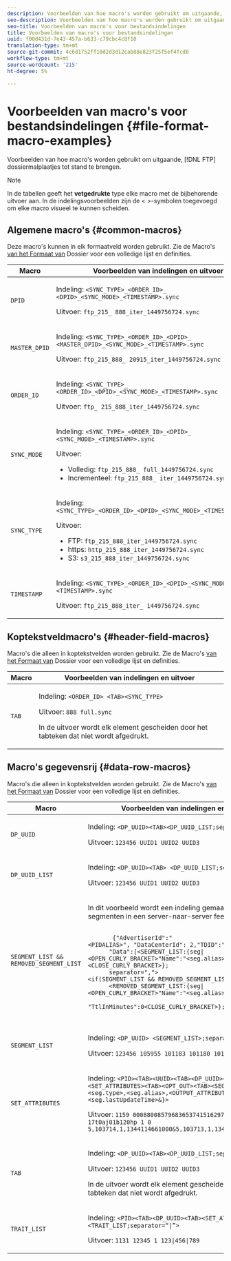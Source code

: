 ```yaml
---
description: Voorbeelden van hoe macro's worden gebruikt om uitgaande, FTP- dossiermalplaatjes tot stand te brengen.
seo-description: Voorbeelden van hoe macro's worden gebruikt om uitgaande, FTP- dossiermalplaatjes tot stand te brengen.
seo-title: Voorbeelden van macro's voor bestandsindelingen
title: Voorbeelden van macro's voor bestandsindelingen
uuid: f00d431d-7e43-457a-b633-c79cbc4c8f10
translation-type: tm+mt
source-git-commit: 4c6d1752ff10d2d3d12cab88e823f25f5ef4fcd0
workflow-type: tm+mt
source-wordcount: '215'
ht-degree: 5%

---
```



# Voorbeelden van macro&#39;s voor bestandsindelingen {#file-format-macro-examples}

Voorbeelden van hoe macro&#39;s worden gebruikt om uitgaande, [!DNL FTP] dossiermalplaatjes tot stand te brengen.

>[!NOTE]
>
>In de tabellen geeft het **vetgedrukte** type elke macro met de bijbehorende uitvoer aan. In de indelingsvoorbeelden zijn de &lt; >-symbolen toegevoegd om elke macro visueel te kunnen scheiden.

## Algemene macro&#39;s {#common-macros}

Deze macro&#39;s kunnen in elk formaatveld worden gebruikt. Zie de Macro&#39;s [van het Formaat van](../formats/file-formats.md) Dossier voor een volledige lijst en definities.

<table id="table_B5073597219B470298EE614902DACAE8"> 
 <thead> 
  <tr> 
   <th colname="col1" class="entry"> Macro </th> 
   <th colname="col2" class="entry"> Voorbeelden van indelingen en uitvoer </th> 
  </tr> 
 </thead>
 <tbody> 
  <tr> 
   <td colname="col1"> <p> <code>DPID </code> </p> </td> 
   <td colname="col2"> <p>Indeling: <code>&lt;SYNC_TYPE&gt;_&lt;ORDER_ID&gt;_ &lt;DPID&gt;_&lt;SYNC_MODE&gt;_&lt;TIMESTAMP&gt;.sync </code> </p> <p>Uitvoer: <code>ftp_215_ 888_iter_1449756724.sync </code> </p> </td> 
  </tr> 
  <tr> 
   <td colname="col1"> <p> <code>MASTER_DPID </code> </p> </td> 
   <td colname="col2"> <p>Indeling: <code>&lt;SYNC_TYPE&gt;_&lt;ORDER_ID&gt;_&lt;DPID&gt;_ &lt;MASTER_DPID&gt;_&lt;SYNC_MODE&gt;_&lt;TIMESTAMP&gt;.sync </code> </p> <p>Uitvoer: <code>ftp_215_888_ 20915_iter_1449756724.sync </code> </p> </td> 
  </tr> 
  <tr> 
   <td colname="col1"> <p> <code>ORDER_ID </code> </p> </td> 
   <td colname="col2"> <p>Indeling: <code>&lt;SYNC_TYPE&gt;_ &lt;ORDER_ID&gt;_&lt;DPID&gt;_&lt;SYNC_MODE&gt;_&lt;TIMESTAMP&gt;.sync </code> </p> <p>Uitvoer: <code>ftp_ 215_888_iter_1449756724.sync </code> </p> </td> 
  </tr> 
  <tr> 
   <td colname="col1"> <p> <code>SYNC_MODE </code> </p> </td> 
   <td colname="col2"> <p>Indeling: <code>&lt;SYNC_TYPE&gt;_&lt;ORDER_ID&gt;_&lt;DPID&gt;_ &lt;SYNC_MODE&gt;_&lt;TIMESTAMP&gt;.sync </code> </p> <p>Uitvoer: 
     <ul id="ul_F63D7B78AF1246639D6ED85C1621B17C"> 
      <li id="li_4D0D7B4D047345FE861FCBA2BD0408ED">Volledig: <code>ftp_215_888_ full_1449756724.sync </code> </li> 
      <li id="li_23F4D1F6B2784E599EDA29AA457327E6">Incrementeel: <code>ftp_215_888_ iter_1449756724.sync </code> </li> 
     </ul> </p> </td> 
  </tr> 
  <tr> 
   <td colname="col1"> <p> <code>SYNC_TYPE </code> </p> </td> 
   <td colname="col2"> <p>Indeling: <code>&lt;SYNC_TYPE&gt;_&lt;ORDER_ID&gt;_&lt;DPID&gt;_&lt;SYNC_MODE&gt;_&lt;TIMESTAMP&gt;.sync </code> </p> <p>Uitvoer: 
     <ul id="ul_11B14E740E40474F8302BDB809C428FE"> 
      <li id="li_54A3EAA468B44AC8B2528F855E03D04B">FTP: <code>ftp_215_888_iter_1449756724.sync </code> </li> 
      <li id="li_93468C56B661463CA7F62B1F5D3A53FF">https: <code>http_215_888_iter_1449756724.sync </code> </li> 
      <li id="li_8A204C7BEDBC41C096FE953B5F827DEC">S3: <code>s3_215_888_iter_1449756724.sync </code> </li> 
     </ul> </p> </td> 
  </tr> 
  <tr> 
   <td colname="col1"> <p> <code>TIMESTAMP </code> </p> </td> 
   <td colname="col2"> <p>Indeling: <code>&lt;SYNC_TYPE&gt;_&lt;ORDER_ID&gt;_&lt;DPID&gt;_&lt;SYNC_MODE&gt;_ &lt;TIMESTAMP&gt;.sync </code> </p> <p>Uitvoer: <code>ftp_215_888_iter_ 1449756724.sync </code> </p> </td> 
  </tr> 
 </tbody> 
</table>

## Koptekstveldmacro&#39;s {#header-field-macros}

Macro&#39;s die alleen in koptekstvelden worden gebruikt. Zie de Macro&#39;s [van het Formaat van](../formats/file-formats.md) Dossier voor een volledige lijst en definities.

<table id="table_ABC31B3D660D47969E111EBC734D5BBC"> 
 <thead> 
  <tr> 
   <th colname="col1" class="entry"> Macro </th> 
   <th colname="col2" class="entry"> Voorbeelden van indelingen en uitvoer </th> 
  </tr> 
 </thead>
 <tbody> 
  <tr> 
   <td colname="col1"> <p> <code>TAB </code> </p> </td> 
   <td colname="col2"> <p>Indeling: <code>&lt;ORDER_ID&gt; &lt;TAB&gt;&lt;SYNC_TYPE&gt; </code> </p> <p>Uitvoer: <code>888 full.sync </code> </p> <p>In de uitvoer wordt elk element gescheiden door het tabteken dat niet wordt afgedrukt. </p> </td>
  </tr>
 </tbody>
</table>

## Macro&#39;s gegevensrij {#data-row-macros}

Macro&#39;s die alleen in koptekstvelden worden gebruikt. Zie de Macro&#39;s [van het Formaat van](../formats/file-formats.md) Dossier voor een volledige lijst en definities.

<table id="table_408C6DD2B9D54550B003EAC93562E64F"> 
 <thead> 
  <tr> 
   <th colname="col1" class="entry"> Macro </th> 
   <th colname="col2" class="entry"> Voorbeelden van indelingen en uitvoer </th> 
  </tr> 
 </thead>
 <tbody> 
  <tr> 
   <td colname="col1"> <p> <code>DP_UUID </code> </p> </td> 
   <td colname="col2"> <p>Indeling: <code>&lt;DP_UUID&gt;&lt;TAB&gt;&lt;DP_UUID_LIST;separator=TAB&gt; </code> </p> <p>Uitvoer: <code>123456 UUID1 UUID2 UUID3 </code> </p> </td> 
  </tr> 
  <tr> 
   <td colname="col1"> <p> <code>DP_UUID_LIST </code> </p> </td> 
   <td colname="col2"> <p>Indeling: <code>&lt;DP_UUID&gt;&lt;TAB&gt; &lt;DP_UUID_LIST;separator=TAB&gt; </code> </p> <p>Uitvoer: <code>123456 UUID1 UUID2 UUID3 </code> </p> </td> 
  </tr> 
  <tr> 
   <td colname="col1"> <p> <code>SEGMENT_LIST &amp;&amp; REMOVED_SEGMENT_LIST </code> </p> </td> 
   <td colname="col2"> <p>In dit voorbeeld wordt een indeling gemaakt die verwijderde segmenten in een server-naar-server feed retourneert. </p> <p> 
     <code>
       {"AdvertiserId":"&lt;PIDALIAS&gt;",&nbsp;"DataCenterId":&nbsp;2,"TDID":"&lt;DP_UUID&gt;", 
      "Data":[&lt;SEGMENT_LIST:{seg|&lt;OPEN_CURLY_BRACKET&gt;"Name":"&lt;seg.alias&gt;"&lt;CLOSE_CURLY_BRACKET&gt;}; 
      separator=","&gt;&lt;if(SEGMENT_LIST&nbsp;&amp;&amp;&nbsp;REMOVED_SEGMENT_LIST)&gt;&lt;COMMA&gt;&lt;endif&gt; 
      &lt;REMOVED_SEGMENT_LIST:{seg|&lt;OPEN_CURLY_BRACKET&gt;"Name":"&lt;seg.alias&gt;", 
      "TtlInMinutes":0&lt;CLOSE_CURLY_BRACKET&gt;};&nbsp;separator=","&gt;]} 
     </code> </p> </td> 
  </tr> 
  <tr> 
   <td colname="col1"> <p> <code>SEGMENT_LIST </code> </p> </td> 
   <td colname="col2"> <p>Indeling: <code>&lt;DP_UUID&gt; &lt;SEGMENT_LIST&gt;;separator=" "&gt; </code> </p> <p>Uitvoer: <code>123456 105955 101183 101180 101179 </code> </p> </td> 
  </tr> 
  <tr> 
   <td colname="col1"> <p> <code>SET_ATTRIBUTES </code> </p> </td> 
   <td colname="col2"> <p>Indeling: <code>&lt;PID&gt;&lt;TAB&gt;&lt;UUID&gt;&lt;TAB&gt;&lt;DP_UUID&gt;&lt;TAB&gt; &lt;SET_ATTRIBUTES&gt;&lt;TAB&gt;&lt;OPT_OUT&gt;&lt;TAB&gt;&lt;SEGMENT_LIST:{seg|&lt;seg.type&gt;,&lt;seg.alias&gt;,&lt;OUTPUT_ATTRIBUTE_VALUE&gt;,&lt;seg.lastUpdateTime&gt;&amp;}&gt; </code> </p> <p>Uitvoer: <code>1159 00088008579683653741516297509717335000 17t0aj01b120hp 1 0 5,103714,1,1344114661000&amp;5,103713,1,1343250661000 </code> </p> </td>
  </tr>
  <tr> 
   <td colname="col1"> <p> <code>TAB </code> </p> </td> 
   <td colname="col2"> <p>Indeling: <code>&lt;DP_UUID&gt;&lt;TAB&gt;&lt;DP_UUID_LIST;separator=TAB&gt; </code> </p> <p>Uitvoer: <code>123456 UUID1 UUID2 UUID3 </code> </p> <p>In de uitvoer wordt elk element gescheiden door het tabteken dat niet wordt afgedrukt. </p> </td> 
  </tr> 
  <tr> 
   <td colname="col1"> <p> <code>TRAIT_LIST </code> </p> </td> 
   <td colname="col2"> <p>Indeling: <code>&lt;PID&gt;&lt;TAB&gt;&lt;DP_UUID&gt;&lt;TAB&gt;&lt;SET_ATTRIBUTES&gt;&lt;TAB&gt; &lt;TRAIT_LIST;separator=“|”&gt; </code> </p> <p>Uitvoer: <code>1131 12345 1 123|456|789 </code> </p> </td> 
  </tr> 
 </tbody> 
</table>
